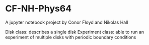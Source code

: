 # CF-NH-Phys64
A jupyter notebook project by Conor Floyd and Nikolas Hall


Disk class: describes a single disk
Experiment class: able to run an experiment of multiple disks with periodic boundary conditions

